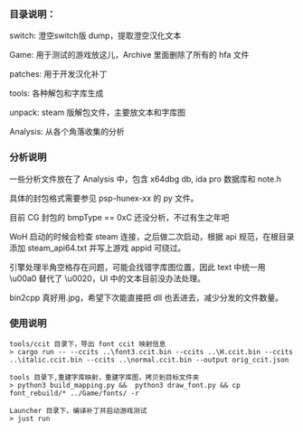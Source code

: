 ### 目录说明：

switch: 澄空switch版 dump，提取澄空汉化文本

Game: 用于测试的游戏放这儿，Archive 里面删除了所有的 hfa 文件

patches: 用于开发汉化补丁

tools: 各种解包和字库生成

unpack: steam 版解包文件，主要放文本和字库图

Analysis: 从各个角落收集的分析



###  分析说明

一些分析文件放在了 Analysis 中，包含 x64dbg db, ida pro 数据库和 note.h

具体的封包格式需要参见 psp-hunex-xx 的 py 文件。

目前 CG 封包的 bmpType == 0xC 还没分析，不过有生之年吧

WoH 启动的时候会检查 steam 连接，之后做二次启动，根据 api 规范，在根目录添加 steam_api64.txt 并写上游戏 appid 可绕过。

引擎处理半角空格存在问题，可能会找错字库图位置，因此 text 中统一用 \u00a0 替代了 \u0020，UI 中的文本目前没办法处理。

bin2cpp 真好用.jpg，希望下次能直接把 dll 也丢进去，减少分发的文件数量。



### 使用说明

```shell
tools/ccit 目录下，导出 font ccit 映射信息
> cargo run -- --ccits ..\font3.ccit.bin --ccits ..\H.ccit.bin --ccits ..\italic.ccit.bin --ccits ..\normal.ccit.bin --output orig_ccit.json

tools 目录下,重建字库映射，重建字库图，拷贝到目标文件夹
> python3 build_mapping.py &&  python3 draw_font.py && cp font_rebuild/* ../Game/fonts/ -r

Launcher 目录下，编译补丁并启动游戏测试
> just run 
```



